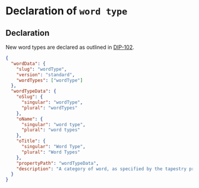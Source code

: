 Declaration of `word type`
=====

## Declaration

New word types are declared as outlined in [DIP-102](../102.md).

```json
{
  "wordData": {
    "slug": "wordType",
    "version": "standard",
    "wordTypes": ["wordType"]
  },
  "wordTypeData": {
    "oSlug": {
      "singular": "wordType",
      "plural": "wordTypes"
    },
    "oName": {
      "singular": "word type",
      "plural": "word types"
    },
    "oTitle": {
      "singular": "Word Type",
      "plural": "Word Types"
    },
    "propertyPath": "wordTypeData",
    "description": "A category of word, as specified by the tapestry protocol. The creation of a word of type: wordType is the primary method for declaration of a new list or concept."
  }
}
```
